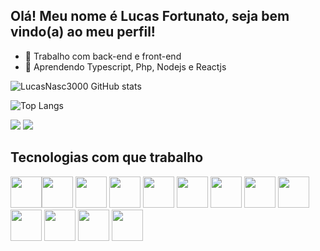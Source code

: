 ## Olá! Meu nome é Lucas Fortunato, seja bem vindo(a) ao meu perfil!

- 🔭 Trabalho com back-end e front-end
- 🌱 Aprendendo Typescript, Php, Nodejs e Reactjs

![LucasNasc3000 GitHub stats](https://github-readme-stats.vercel.app/api?username=LucasNasc3000&show_icons=true&theme=radical)

![Top Langs](https://github-readme-stats.vercel.app/api/top-langs/?username=LucasNasc3000&layout=compact)

<a href="https://www.linkedin.com/in/lucas-nascimento-fortunato-b63162297/"><img src="https://img.shields.io/badge/LinkedIn-0077B5?style=for-the-badge&logo=linkedin&logoColor=white"></a>
<a href="mailto:lucasfortunato328@gmail.com"><img src="https://img.shields.io/badge/Gmail-D14836?style=for-the-badge&logo=gmail&logoColor=white"></a>

## Tecnologias com que trabalho
<img src="https://cdn.jsdelivr.net/gh/devicons/devicon@latest/icons/html5/html5-original.svg" hight=50px width=50px /><img src="https://cdn.jsdelivr.net/gh/devicons/devicon@latest/icons/css3/css3-original.svg" hight=50px width=50px />
<img src="https://cdn.jsdelivr.net/gh/devicons/devicon@latest/icons/javascript/javascript-original.svg" hight=50px width=50px />
<img src="https://cdn.jsdelivr.net/gh/devicons/devicon@latest/icons/typescript/typescript-original.svg" hight=50px width=50px />
<img src="https://cdn.jsdelivr.net/gh/devicons/devicon@latest/icons/php/php-original.svg" hight=50px width=50px />
<img src="https://cdn.jsdelivr.net/gh/devicons/devicon@latest/icons/nodejs/nodejs-original-wordmark.svg" hight=50px width=50px />
<img src="https://cdn.jsdelivr.net/gh/devicons/devicon@latest/icons/react/react-original.svg" hight=50px width=50px />
<img src="https://cdn.jsdelivr.net/gh/devicons/devicon@latest/icons/mysql/mysql-original-wordmark.svg" hight=50px width=50px />
<img src="https://cdn.jsdelivr.net/gh/devicons/devicon@latest/icons/mariadb/mariadb-original-wordmark.svg" hight=50px width=50px />
<img src="https://cdn.jsdelivr.net/gh/devicons/devicon@latest/icons/mongodb/mongodb-original-wordmark.svg" hight=50px width=50px />
<img src="https://cdn.jsdelivr.net/gh/devicons/devicon@latest/icons/sequelize/sequelize-original-wordmark.svg" hight=50px width=50px />
<img src="https://cdn.jsdelivr.net/gh/devicons/devicon@latest/icons/googlecloud/googlecloud-original.svg" hight=50px width=50px />
<img src="https://cdn.jsdelivr.net/gh/devicons/devicon@latest/icons/git/git-original.svg" hight=50px width=50px />

          

          
          
          
